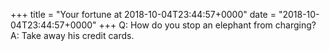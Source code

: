 +++
title = "Your fortune at 2018-10-04T23:44:57+0000"
date = "2018-10-04T23:44:57+0000"
+++
Q:	How do you stop an elephant from charging?  
A:	Take away his credit cards.  
